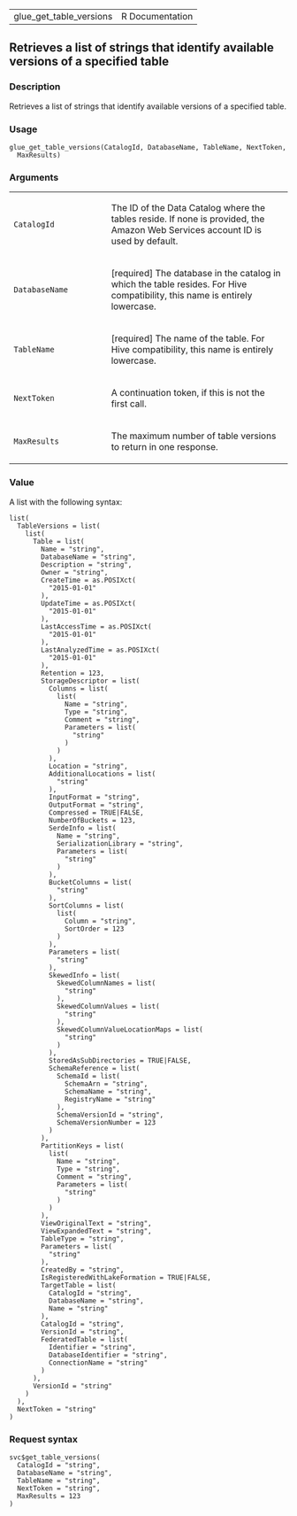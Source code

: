 <table style="width: 100%;">
<tbody>
<tr class="odd">
<td>glue_get_table_versions</td>
<td style="text-align: right;">R Documentation</td>
</tr>
</tbody>
</table>

## Retrieves a list of strings that identify available versions of a specified table

### Description

Retrieves a list of strings that identify available versions of a
specified table.

### Usage

    glue_get_table_versions(CatalogId, DatabaseName, TableName, NextToken,
      MaxResults)

### Arguments

<table>
<colgroup>
<col style="width: 35%" />
<col style="width: 65%" />
</colgroup>
<tbody>
<tr class="odd">
<td><code id="glue_get_table_versions_:_CatalogId">CatalogId</code></td>
<td><p>The ID of the Data Catalog where the tables reside. If none is
provided, the Amazon Web Services account ID is used by
default.</p></td>
</tr>
<tr class="even">
<td><code
id="glue_get_table_versions_:_DatabaseName">DatabaseName</code></td>
<td><p>[required] The database in the catalog in which the table
resides. For Hive compatibility, this name is entirely
lowercase.</p></td>
</tr>
<tr class="odd">
<td><code id="glue_get_table_versions_:_TableName">TableName</code></td>
<td><p>[required] The name of the table. For Hive compatibility, this
name is entirely lowercase.</p></td>
</tr>
<tr class="even">
<td><code id="glue_get_table_versions_:_NextToken">NextToken</code></td>
<td><p>A continuation token, if this is not the first call.</p></td>
</tr>
<tr class="odd">
<td><code
id="glue_get_table_versions_:_MaxResults">MaxResults</code></td>
<td><p>The maximum number of table versions to return in one
response.</p></td>
</tr>
</tbody>
</table>

### Value

A list with the following syntax:

    list(
      TableVersions = list(
        list(
          Table = list(
            Name = "string",
            DatabaseName = "string",
            Description = "string",
            Owner = "string",
            CreateTime = as.POSIXct(
              "2015-01-01"
            ),
            UpdateTime = as.POSIXct(
              "2015-01-01"
            ),
            LastAccessTime = as.POSIXct(
              "2015-01-01"
            ),
            LastAnalyzedTime = as.POSIXct(
              "2015-01-01"
            ),
            Retention = 123,
            StorageDescriptor = list(
              Columns = list(
                list(
                  Name = "string",
                  Type = "string",
                  Comment = "string",
                  Parameters = list(
                    "string"
                  )
                )
              ),
              Location = "string",
              AdditionalLocations = list(
                "string"
              ),
              InputFormat = "string",
              OutputFormat = "string",
              Compressed = TRUE|FALSE,
              NumberOfBuckets = 123,
              SerdeInfo = list(
                Name = "string",
                SerializationLibrary = "string",
                Parameters = list(
                  "string"
                )
              ),
              BucketColumns = list(
                "string"
              ),
              SortColumns = list(
                list(
                  Column = "string",
                  SortOrder = 123
                )
              ),
              Parameters = list(
                "string"
              ),
              SkewedInfo = list(
                SkewedColumnNames = list(
                  "string"
                ),
                SkewedColumnValues = list(
                  "string"
                ),
                SkewedColumnValueLocationMaps = list(
                  "string"
                )
              ),
              StoredAsSubDirectories = TRUE|FALSE,
              SchemaReference = list(
                SchemaId = list(
                  SchemaArn = "string",
                  SchemaName = "string",
                  RegistryName = "string"
                ),
                SchemaVersionId = "string",
                SchemaVersionNumber = 123
              )
            ),
            PartitionKeys = list(
              list(
                Name = "string",
                Type = "string",
                Comment = "string",
                Parameters = list(
                  "string"
                )
              )
            ),
            ViewOriginalText = "string",
            ViewExpandedText = "string",
            TableType = "string",
            Parameters = list(
              "string"
            ),
            CreatedBy = "string",
            IsRegisteredWithLakeFormation = TRUE|FALSE,
            TargetTable = list(
              CatalogId = "string",
              DatabaseName = "string",
              Name = "string"
            ),
            CatalogId = "string",
            VersionId = "string",
            FederatedTable = list(
              Identifier = "string",
              DatabaseIdentifier = "string",
              ConnectionName = "string"
            )
          ),
          VersionId = "string"
        )
      ),
      NextToken = "string"
    )

### Request syntax

    svc$get_table_versions(
      CatalogId = "string",
      DatabaseName = "string",
      TableName = "string",
      NextToken = "string",
      MaxResults = 123
    )

